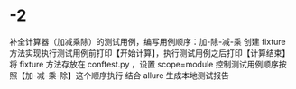 # -2
补全计算器（加减乘除）的测试用例，编写用例顺序：加-除-减-乘
创建 fixture 方法实现执行测试用例前打印【开始计算】，执行测试用例之后打印【计算结束】
将 fixture 方法存放在 conftest.py ，设置 scope=module
控制测试用例顺序按照【加-减-乘-除】这个顺序执行
结合 allure 生成本地测试报告
